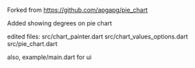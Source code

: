Forked from https://github.com/apgapg/pie_chart

Added showing degrees on pie chart


edited files:
src/chart_painter.dart
src/chart_values_options.dart
src/pie_chart.dart

also, 
example/main.dart for ui
